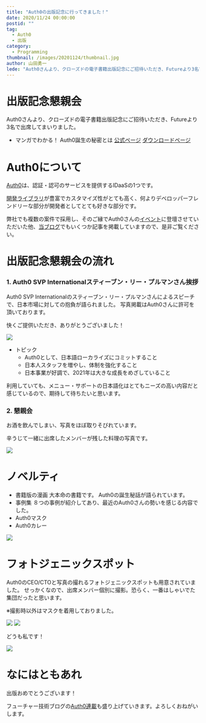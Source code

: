 ```yaml
---
title: "Auth0の出版記念に行ってきました！"
date: 2020/11/24 00:00:00
postid: ""
tag:
  - Auth0
  - 出版
category:
  - Programming
thumbnail: /images/20201124/thumbnail.jpg
author: 山田勇一
lede: "Auth0さんより、クローズドの電子書籍出版記念にご招待いただき、Futureより3名で出席してまいりました。- マンガでわかる！Auth0誕生の秘密とは..."
---
```


# 出版記念懇親会

Auth0さんより、クローズドの電子書籍出版記念にご招待いただき、Futureより3名で出席してまいりました。

- マンガでわかる！ Auth0誕生の秘密とは
[公式ページ](https://auth0.co.jp/lp/manga/index.html)
[ダウンロードページ](https://www.amazon.co.jp/dp/B08MZRCLTK)

# Auth0について

[Auth0](https://auth0.com/jp/)は、認証・認可のサービスを提供するIDaaSの1つです。

[開発ライブラリ](https://github.com/auth0)が豊富でカスタマイズ性がとても高く、何よりデベロッパーフレンドリーな部分が開発者としてとても好きな部分です。

弊社でも複数の案件で採用し、そのご縁でAuth0さんの[イベント](https://eventregist.com/e/DcdTqLuiWe2Z)に登壇させていただいた他、[当ブログ](/tags/Auth0/)でもいくつか記事を掲載していますので、是非ご覧ください。

# 出版記念懇親会の流れ

### 1. Auth0 SVP Internationalスティーブン・リー・プルマンさん挨拶

Auth0 SVP Internationalのスティーブン・リー・プルマンさんによるスピーチで、日本市場に対しての抱負が語られました。
写真掲載はAuth0さんに許可を頂いております。

快くご提供いただき、ありがとうございました！

<img src="/images/20201124/Steven-Rees-Pullmanのコピー.jpg" loading="lazy">

- トピック
  - Auth0として、日本語ローカライズにコミットすること
  - 日本人スタッフを増やし、体制を強化すること
  - 日本事業が好調で、2021年は大きな成長をめざしていること

利用していても、メニュー・サポートの日本語化はとてもニーズの高い内容だと感じているので、期待して待ちたいと思います。

### 2. 懇親会

お酒を飲んでしまい、写真をほぼ取りそびれています。

辛うじて一緒に出席したメンバーが残した料理の写真です。

<img src="/images/20201124/iOS_の画像_(5).jpg" loading="lazy">

# ノベルティ

- 書籍版の漫画
大本命の書籍です。
Auth0の誕生秘話が語られています。
- 事例集
８つの事例が紹介してあり、最近のAuth0さんの勢いを感じる内容でした。
- Auth0マスク
- Auth0カレー
<img src="/images/20201124/iOS_の画像_(4).jpg" loading="lazy">

# フォトジェニックスポット

Auth0のCEO/CTOと写真の撮れるフォトジェニックスポットも用意されていました。
せっかくなので、出席メンバー個別に撮影。恐らく、一番はしゃいでた集団だったと思います。

※撮影時以外はマスクを着用しておりました。

<img src="/images/20201124/iOS_の画像_(2).jpg" loading="lazy">

<img src="/images/20201124/iOS_の画像_(3).jpg" loading="lazy">

どうも私です！

<img src="/images/20201124/iOS_の画像_(1).jpg" loading="lazy">

# なにはともあれ

出版おめでとうございます！

フューチャー技術ブログの[Auth0連載](/tags/Auth0/)も盛り上げていきます。よろしくおねがいします。
